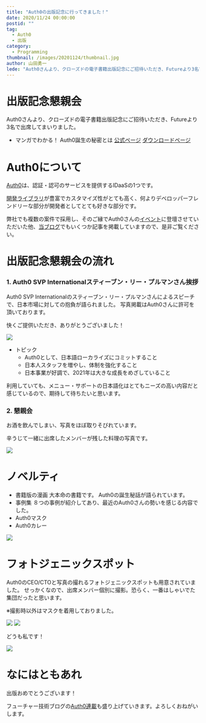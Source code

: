 ```yaml
---
title: "Auth0の出版記念に行ってきました！"
date: 2020/11/24 00:00:00
postid: ""
tag:
  - Auth0
  - 出版
category:
  - Programming
thumbnail: /images/20201124/thumbnail.jpg
author: 山田勇一
lede: "Auth0さんより、クローズドの電子書籍出版記念にご招待いただき、Futureより3名で出席してまいりました。- マンガでわかる！Auth0誕生の秘密とは..."
---
```


# 出版記念懇親会

Auth0さんより、クローズドの電子書籍出版記念にご招待いただき、Futureより3名で出席してまいりました。

- マンガでわかる！ Auth0誕生の秘密とは
[公式ページ](https://auth0.co.jp/lp/manga/index.html)
[ダウンロードページ](https://www.amazon.co.jp/dp/B08MZRCLTK)

# Auth0について

[Auth0](https://auth0.com/jp/)は、認証・認可のサービスを提供するIDaaSの1つです。

[開発ライブラリ](https://github.com/auth0)が豊富でカスタマイズ性がとても高く、何よりデベロッパーフレンドリーな部分が開発者としてとても好きな部分です。

弊社でも複数の案件で採用し、そのご縁でAuth0さんの[イベント](https://eventregist.com/e/DcdTqLuiWe2Z)に登壇させていただいた他、[当ブログ](/tags/Auth0/)でもいくつか記事を掲載していますので、是非ご覧ください。

# 出版記念懇親会の流れ

### 1. Auth0 SVP Internationalスティーブン・リー・プルマンさん挨拶

Auth0 SVP Internationalのスティーブン・リー・プルマンさんによるスピーチで、日本市場に対しての抱負が語られました。
写真掲載はAuth0さんに許可を頂いております。

快くご提供いただき、ありがとうございました！

<img src="/images/20201124/Steven-Rees-Pullmanのコピー.jpg" loading="lazy">

- トピック
  - Auth0として、日本語ローカライズにコミットすること
  - 日本人スタッフを増やし、体制を強化すること
  - 日本事業が好調で、2021年は大きな成長をめざしていること

利用していても、メニュー・サポートの日本語化はとてもニーズの高い内容だと感じているので、期待して待ちたいと思います。

### 2. 懇親会

お酒を飲んでしまい、写真をほぼ取りそびれています。

辛うじて一緒に出席したメンバーが残した料理の写真です。

<img src="/images/20201124/iOS_の画像_(5).jpg" loading="lazy">

# ノベルティ

- 書籍版の漫画
大本命の書籍です。
Auth0の誕生秘話が語られています。
- 事例集
８つの事例が紹介してあり、最近のAuth0さんの勢いを感じる内容でした。
- Auth0マスク
- Auth0カレー
<img src="/images/20201124/iOS_の画像_(4).jpg" loading="lazy">

# フォトジェニックスポット

Auth0のCEO/CTOと写真の撮れるフォトジェニックスポットも用意されていました。
せっかくなので、出席メンバー個別に撮影。恐らく、一番はしゃいでた集団だったと思います。

※撮影時以外はマスクを着用しておりました。

<img src="/images/20201124/iOS_の画像_(2).jpg" loading="lazy">

<img src="/images/20201124/iOS_の画像_(3).jpg" loading="lazy">

どうも私です！

<img src="/images/20201124/iOS_の画像_(1).jpg" loading="lazy">

# なにはともあれ

出版おめでとうございます！

フューチャー技術ブログの[Auth0連載](/tags/Auth0/)も盛り上げていきます。よろしくおねがいします。
